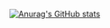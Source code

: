 [![Anurag's GitHub stats](https://github-readme-stats.vercel.app/api?username=yukiakira259)](https://github.com/anuraghazra/github-readme-stats)
